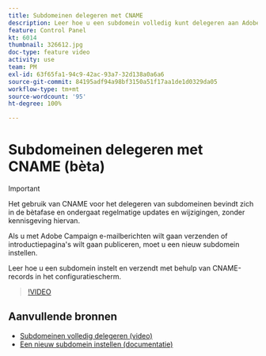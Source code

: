 ```yaml
---
title: Subdomeinen delegeren met CNAME
description: Leer hoe u een subdomein volledig kunt delegeren aan Adobe Campaign.
feature: Control Panel
kt: 6014
thumbnail: 326612.jpg
doc-type: feature video
activity: use
team: PM
exl-id: 63f65fa1-94c9-42ac-93a7-32d138a0a6a6
source-git-commit: 84195adf94a98bf3150a51f17aa1de1d0329da05
workflow-type: tm+mt
source-wordcount: '95'
ht-degree: 100%

---
```


# Subdomeinen delegeren met CNAME (bèta)

>[!IMPORTANT]
>
> Het gebruik van CNAME voor het delegeren van subdomeinen bevindt zich in de bètafase en ondergaat regelmatige updates en wijzigingen, zonder kennisgeving hiervan.

Als u met Adobe Campaign e-mailberichten wilt gaan verzenden of introductiepagina&#39;s wilt gaan publiceren, moet u een nieuw subdomein instellen.

Leer hoe u een subdomein instelt en verzendt met behulp van CNAME-records in het configuratiescherm.

>[!VIDEO](https://video.tv.adobe.com/v/326612?quality=12)

## Aanvullende bronnen

* [Subdomeinen volledig delegeren (video)](./subdomain-delegation.md)
* [Een nieuw subdomein instellen (documentatie)](https://experienceleague.adobe.com/docs/control-panel/using/subdomains-and-certificates/setting-up-new-subdomain.html?lang=nl)
